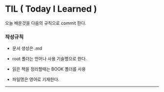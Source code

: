 # TIL ( Today I Learned )

오늘 배운것을 다음의 규칙으로 commit 한다.

### 작성규칙

- 문서 생성은 .md

- root 폴더는 언어나 사용 기술명으로 한다.

- 읽은 책을 정리할때는 BOOK 폴더를 사용

- 파일명은 영어로 기재한다.

<hr>

